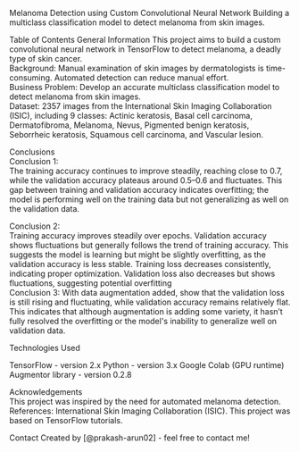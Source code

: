 Melanoma Detection using Custom Convolutional Neural Network
Building a multiclass classification model to detect melanoma from skin images.

Table of Contents 
General Information
This project aims to build a custom convolutional neural network in TensorFlow to detect melanoma, a deadly type of skin cancer.    
Background:  Manual examination of skin images by dermatologists is time-consuming. Automated detection can reduce manual effort.     
Business Problem:  Develop an accurate multiclass classification model to detect melanoma from skin images.     
Dataset:  2357 images from the International Skin Imaging Collaboration (ISIC), including 9 classes: Actinic keratosis, Basal cell carcinoma, Dermatofibroma, Melanoma, Nevus, Pigmented benign keratosis, Seborrheic keratosis, Squamous cell carcinoma, and Vascular lesion.

Conclusions    
Conclusion 1:    
The training accuracy continues to improve steadily, reaching close to 0.7, while the validation accuracy plateaus around 0.5–0.6 and fluctuates.
This gap between training and validation accuracy indicates overfitting; the model is performing well on the training data but not generalizing as well on the validation data.

Conclusion 2:  
Training accuracy improves steadily over epochs. 
Validation accuracy shows fluctuations but generally follows the trend of training accuracy. 
This suggests the model is learning but might be slightly overfitting, as the validation accuracy is less stable. 
Training loss decreases consistently, indicating proper optimization. Validation loss also decreases but shows fluctuations, suggesting potential overfitting    
Conclusion 3:   With data augmentation added, show that the validation loss is still rising and fluctuating, while validation accuracy remains relatively flat. 
This indicates that although augmentation is adding some variety, it hasn’t fully resolved the overfitting or the model's inability to generalize well on validation data.

Technologies Used  

TensorFlow - version 2.x
Python - version 3.x
Google Colab (GPU runtime)
Augmentor library - version 0.2.8

Acknowledgements  
This project was inspired by the need for automated melanoma detection.
References: International Skin Imaging Collaboration (ISIC).
This project was based on TensorFlow tutorials.

Contact
Created by [@prakash-arun02] - feel free to contact me!
